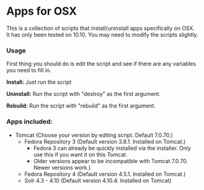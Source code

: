 # Apps for OSX 

This is a collection of scripts that install/uninstall apps specifically on OSX.
It has only been tested on 10.10. You may need to modify the scripts slightly.

### Usage

First thing you should do is edit the script and see if there are any variables you
need to fill in.

**Install:** Just run the script

**Uninstall:** Run the script with "destroy" as the first argument.

**Rebuild:** Run the script with "rebuild" as the first argument.

### Apps included:

* Tomcat (Choose your version by editing script. Default 7.0.70.)
  * Fedora Repository 3 (Default version 3.8.1. Installed on Tomcat.)
    * Fedora 3 can already be quickly installed via the installer. Only use this if you want it on this Tomcat.
    * Older versions appear to be incompatible with Tomcat 7.0.70. Newer versions work.)
  * Fedora Repository 4 (Default version 4.5.1. Installed on Tomcat.)
  * Solr 4.3 - 4.10 (Default version 4.10.4. Installed on Tomcat)


